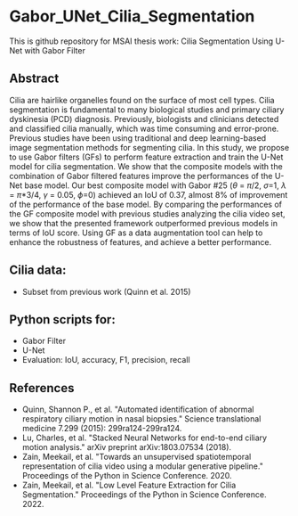 # Gabor_UNet_Cilia_Segmentation
This is github repository for MSAI thesis work: Cilia Segmentation Using U-Net with Gabor Filter
## Abstract
Cilia are hairlike organelles found on the surface of most cell types. Cilia segmentation is fundamental to many biological studies and primary ciliary dyskinesia (PCD) diagnosis. Previously, biologists and clinicians detected and classified cilia manually, which was time consuming and error-prone. Previous studies have been using traditional and deep learning-based image segmentation methods for segmenting cilia. In this study, we propose to use Gabor filters (GFs) to perform feature extraction and train the U-Net model for cilia segmentation. We show that the composite models with the combination of Gabor filtered features improve the performances of the U-Net base model. Our best composite model with Gabor #25 ($\theta$ = $\pi$/2, $\sigma$=1, $\lambda$ = $\pi$*3/4, $\gamma$ = 0.05, $\phi$=0) achieved an IoU of 0.37, almost 8\% of improvement of the performance of the base model. By comparing the performances of the GF composite model with previous studies analyzing the cilia video set, we show that the presented framework outperformed previous models in terms of IoU score. Using GF as a data augmentation tool can help to enhance the robustness of features, and achieve a better performance. 

## Cilia data:
- Subset from previous work (Quinn et al. 2015)

## Python scripts for:
- Gabor Filter
- U-Net
- Evaluation: IoU, accuracy, F1, precision, recall

## References
- Quinn, Shannon P., et al. "Automated identification of abnormal respiratory ciliary motion in nasal biopsies." Science translational medicine 7.299 (2015): 299ra124-299ra124.
- Lu, Charles, et al. "Stacked Neural Networks for end-to-end ciliary motion analysis." arXiv preprint arXiv:1803.07534 (2018).
- Zain, Meekail, et al. "Towards an unsupervised spatiotemporal representation of cilia video using a modular generative pipeline." Proceedings of the Python in Science Conference. 2020.
- Zain, Meekail, et al. "Low Level Feature Extraction for Cilia Segmentation." Proceedings of the Python in Science Conference. 2022.
